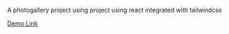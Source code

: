 A photogallery project using project using react integrated with tailwindcss

<a href="http://myWorksPiya.github.io/tailwind-reactProject">Demo Link</a>
